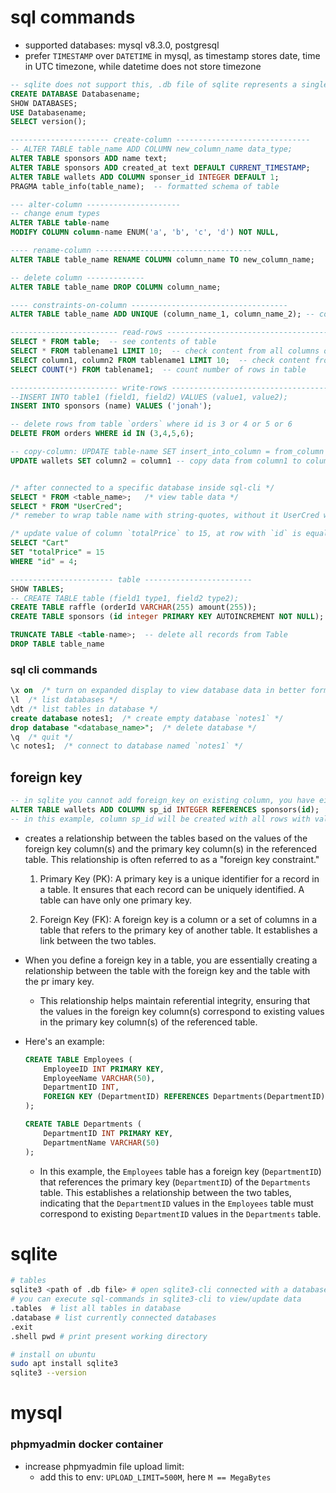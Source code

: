 # sql commands
- supported databases: mysql v8.3.0, postgresql
- prefer `TIMESTAMP` over `DATETIME` in mysql, as timestamp stores date, time in UTC timezone, while datetime does not store timezone

```sql
-- sqlite does not support this, .db file of sqlite represents a single database
CREATE DATABASE Databasename;  
SHOW DATABASES;
USE Databasename;
SELECT version();

---------------------- create-column ------------------------------
-- ALTER TABLE table_name ADD COLUMN new_column_name data_type;
ALTER TABLE sponsors ADD name text;
ALTER TABLE sponsors ADD created_at text DEFAULT CURRENT_TIMESTAMP;
ALTER TABLE wallets ADD COLUMN sponser_id INTEGER DEFAULT 1;
PRAGMA table_info(table_name);  -- formatted schema of table

--- alter-column ---------------------
-- change enum types
ALTER TABLE table-name 
MODIFY COLUMN column-name ENUM('a', 'b', 'c', 'd') NOT NULL,

---- rename-column -----------------------------------
ALTER TABLE table_name RENAME COLUMN column_name TO new_column_name; 

-- delete column -------------
ALTER TABLE table_name DROP COLUMN column_name; 

---- constraints-on-column -----------------------------------
ALTER TABLE table_name ADD UNIQUE (column_name_1, column_name_2); -- combination of two values should be unique

------------------------ read-rows --------------------------------------
SELECT * FROM table;  -- see contents of table
SELECT * FROM tablename1 LIMIT 10;  -- check content from all columns of table (max 10)
SELECT column1, column2 FROM tablename1 LIMIT 10;  -- check content from column1,column2 of table (max 10)
SELECT COUNT(*) FROM tablename1;  -- count number of rows in table

------------------------ write-rows --------------------------------------
--INSERT INTO table1 (field1, field2) VALUES (value1, value2);
INSERT INTO sponsors (name) VALUES ('jonah');

-- delete rows from table `orders` where id is 3 or 4 or 5 or 6
DELETE FROM orders WHERE id IN (3,4,5,6);

-- copy-column: UPDATE table-name SET insert_into_column = from_column
UPDATE wallets SET column2 = column1 -- copy data from column1 to column2 in wallets-table


/* after connected to a specific database inside sql-cli */
SELECT * FROM <table_name>;   /* view table data */
SELECT * FROM "UserCred";
/* remeber to wrap table name with string-quotes, without it UserCred will be parsed as usercred */

/* update value of column `totalPrice` to 15, at row with `id` is equal to 4, in `Cart` table */
SELECT "Cart"
SET "totalPrice" = 15
WHERE "id" = 4;

----------------------- table ------------------------
SHOW TABLES;
-- CREATE TABLE table (field1 type1, field2 type2);
CREATE TABLE raffle (orderId VARCHAR(255) amount(255));
CREATE TABLE sponsors (id integer PRIMARY KEY AUTOINCREMENT NOT NULL);  -- create table with column-id in libsql

TRUNCATE TABLE <table-name>;  -- delete all records from Table
DROP TABLE table_name

```

### sql cli commands
```sql
\x on  /* turn on expanded display to view database data in better format than default */
\l  /* list databases */
\dt /* list tables in database */
create database notes1;  /* create empty database `notes1` */
drop database "<database_name>";  /* delete database */
\q  /* quit */
\c notes1;  /* connect to database named `notes1` */
```


## foreign key

```sql
-- in sqlite you cannot add foreign_key on existing column, you have either i) define it during creation of table or ii) create a new column
ALTER TABLE wallets ADD COLUMN sp_id INTEGER REFERENCES sponsors(id);
-- in this example, column sp_id will be created with all rows with value = NULL
```

- creates a relationship between the tables based on the values of the foreign key column(s) and the primary key column(s) in the referenced table. This relationship is often referred to as a "foreign key constraint."

  1. Primary Key (PK): A primary key is a unique identifier for a record in a table. It ensures that each record can be uniquely identified. A table can have only one primary key.

  2. Foreign Key (FK): A foreign key is a column or a set of columns in a table that refers to the primary key of another table. It establishes a link between the two tables.

- When you define a foreign key in a table, you are essentially creating a relationship between the table with the foreign key and the table with the pr  imary key.

  - This relationship helps maintain referential integrity, ensuring that the values in the foreign key column(s) correspond to existing values in the primary key column(s) of the referenced table.

- Here's an example:

  ```sql
  CREATE TABLE Employees (
      EmployeeID INT PRIMARY KEY,
      EmployeeName VARCHAR(50),
      DepartmentID INT,
      FOREIGN KEY (DepartmentID) REFERENCES Departments(DepartmentID)
  );

  CREATE TABLE Departments (
      DepartmentID INT PRIMARY KEY,
      DepartmentName VARCHAR(50)
  );
  ```

  - In this example, the `Employees` table has a foreign key (`DepartmentID`) that references the primary key (`DepartmentID`) of the `Departments` table. This establishes a relationship between the two tables, indicating that the `DepartmentID` values in the `Employees` table must correspond to existing `DepartmentID` values in the `Departments` table.

# sqlite

```bash
# tables
sqlite3 <path of .db file> # open sqlite3-cli connected with a database in .db file
# you can execute sql-commands in sqlite3-cli to view/update data
.tables  # list all tables in database
.database # list currently connected databases
.exit
.shell pwd # print present working directory

# install on ubuntu
sudo apt install sqlite3
sqlite3 --version
```



# mysql



### phpmyadmin docker container
- increase phpmyadmin file upload limit:
  - add this to env: `UPLOAD_LIMIT=500M`, here `M == MegaBytes`
